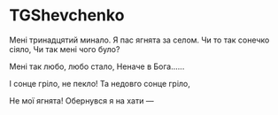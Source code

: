 # TGShevchenko

Мені тринадцятий минало.
Я пас ягнята за селом.
Чи то так сонечко сіяло,
Чи так мені чого було?

Мені так любо, любо стало,
Неначе в Бога......

І сонце гріло, не пекло!
Та недовго сонце гріло,

Не мої ягнята!
Обернувся я на хати —
